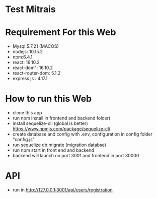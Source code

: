 # Test Mitrais

# Requirement For this Web
* Mysql:5.7.21 (MACOS)
* nodejs: 10.15.2
* npm:6.4.1
* react: 16.10.2
* react-dom": 16.10.2
* react-router-dom: 5.1.2
* express js : 4.17.1

# How to run this Web
* clone this app
* run npm install in frontend and backend folder)
* install sequelize-cli (global is better) https://www.npmjs.com/package/sequelize-cli
* create database and config with .env, configuration in config folder "config.js"
* run sequelize db:migrate (migration databse)
* run npm start in front end and backend
* backend will launch on port 3001 and frontend in port 30000

# API
* run in http://127.0.0.1:3001/api/users/registration

